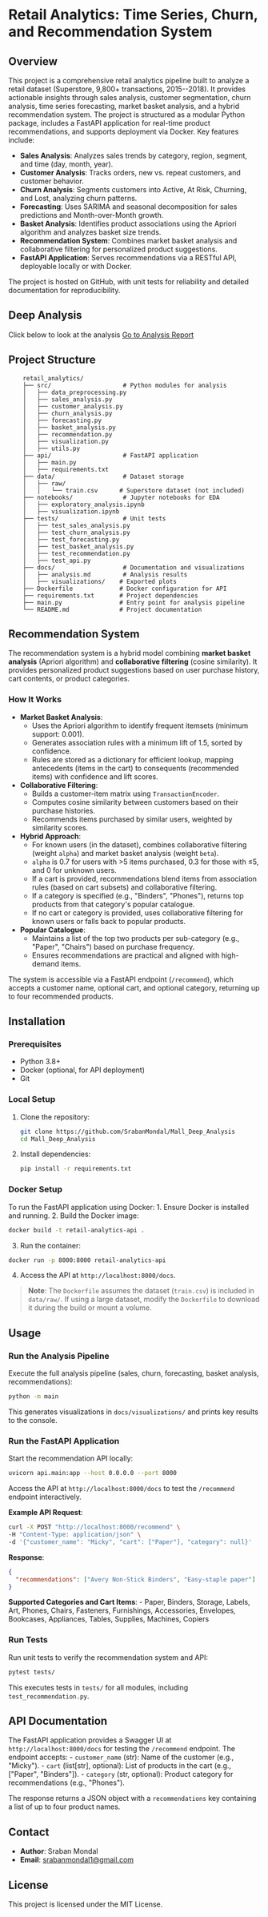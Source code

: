 # Retail Analytics: Time Series, Churn, and Recommendation System

## Overview

This project is a comprehensive retail analytics pipeline built to
analyze a retail dataset (Superstore, 9,800+ transactions, 2015--2018).
It provides actionable insights through sales analysis, customer
segmentation, churn analysis, time series forecasting, market basket
analysis, and a hybrid recommendation system. The project is structured
as a modular Python package, includes a FastAPI application for
real-time product recommendations, and supports deployment via Docker.
Key features include:

-   **Sales Analysis**: Analyzes sales trends by category, region,
    segment, and time (day, month, year).
-   **Customer Analysis**: Tracks orders, new vs. repeat customers, and
    customer behavior.
-   **Churn Analysis**: Segments customers into Active, At Risk,
    Churning, and Lost, analyzing churn patterns.
-   **Forecasting**: Uses SARIMA and seasonal decomposition for sales
    predictions and Month-over-Month growth.
-   **Basket Analysis**: Identifies product associations using the
    Apriori algorithm and analyzes basket size trends.
-   **Recommendation System**: Combines market basket analysis and
    collaborative filtering for personalized product suggestions.
-   **FastAPI Application**: Serves recommendations via a RESTful API,
    deployable locally or with Docker.

The project is hosted on GitHub, with unit tests for reliability and
detailed documentation for reproducibility.

## Deep Analysis
Click below to look at the analysis
[Go to Analysis Report](docs/analysis.md)

## Project Structure
```
    retail_analytics/
    ├── src/                    # Python modules for analysis
    │   ├── data_preprocessing.py
    │   ├── sales_analysis.py
    │   ├── customer_analysis.py
    │   ├── churn_analysis.py
    │   ├── forecasting.py
    │   ├── basket_analysis.py
    │   ├── recommendation.py
    │   ├── visualization.py
    │   ├── utils.py
    ├── api/                    # FastAPI application
    │   ├── main.py
    │   ├── requirements.txt
    ├── data/                   # Dataset storage
    │   ├── raw/
    │   │   └── train.csv      # Superstore dataset (not included)
    ├── notebooks/              # Jupyter notebooks for EDA
    │   ├── exploratory_analysis.ipynb
    │   ├── visualization.ipynb
    ├── tests/                  # Unit tests
    │   ├── test_sales_analysis.py
    │   ├── test_churn_analysis.py
    │   ├── test_forecasting.py
    │   ├── test_basket_analysis.py
    │   ├── test_recommendation.py
    │   ├── test_api.py
    ├── docs/                   # Documentation and visualizations
    │   ├── analysis.md         # Analysis results
    │   ├── visualizations/    # Exported plots
    ├── Dockerfile             # Docker configuration for API
    ├── requirements.txt       # Project dependencies
    ├── main.py                # Entry point for analysis pipeline
    └── README.md              # Project documentation
```
## Recommendation System

The recommendation system is a hybrid model combining **market basket
analysis** (Apriori algorithm) and **collaborative filtering** (cosine
similarity). It provides personalized product suggestions based on user
purchase history, cart contents, or product categories.

### How It Works

-   **Market Basket Analysis**:
    -   Uses the Apriori algorithm to identify frequent itemsets
        (minimum support: 0.001).
    -   Generates association rules with a minimum lift of 1.5, sorted
        by confidence.
    -   Rules are stored as a dictionary for efficient lookup, mapping
        antecedents (items in the cart) to consequents (recommended
        items) with confidence and lift scores.
-   **Collaborative Filtering**:
    -   Builds a customer-item matrix using `TransactionEncoder`.
    -   Computes cosine similarity between customers based on their
        purchase histories.
    -   Recommends items purchased by similar users, weighted by
        similarity scores.
-   **Hybrid Approach**:
    -   For known users (in the dataset), combines collaborative
        filtering (weight `alpha`) and market basket analysis (weight
        `beta`).
    -   `alpha` is 0.7 for users with \>5 items purchased, 0.3 for those
        with ≤5, and 0 for unknown users.
    -   If a cart is provided, recommendations blend items from
        association rules (based on cart subsets) and collaborative
        filtering.
    -   If a category is specified (e.g., "Binders", "Phones"), returns
        top products from that category's popular catalogue.
    -   If no cart or category is provided, uses collaborative filtering
        for known users or falls back to popular products.
-   **Popular Catalogue**:
    -   Maintains a list of the top two products per sub-category (e.g.,
        "Paper", "Chairs") based on purchase frequency.
    -   Ensures recommendations are practical and aligned with
        high-demand items.

The system is accessible via a FastAPI endpoint (`/recommend`), which
accepts a customer name, optional cart, and optional category, returning
up to four recommended products.

## Installation

### Prerequisites

-   Python 3.8+
-   Docker (optional, for API deployment)
-   Git

### Local Setup

1.  Clone the repository:

    ``` bash
    git clone https://github.com/SrabanMondal/Mall_Deep_Analysis
    cd Mall_Deep_Analysis
    ```

2.  Install dependencies:

    ``` bash
    pip install -r requirements.txt
    ```

### Docker Setup

To run the FastAPI application using Docker: 1. Ensure Docker is
installed and running. 2. Build the Docker image:
```bash    
docker build -t retail-analytics-api .
``` 
3. Run the container:
```bash    
docker run -p 8000:8000 retail-analytics-api
```
4. Access the API at `http://localhost:8000/docs`.

> **Note**: The `Dockerfile` assumes the dataset (`train.csv`) is
> included in `data/raw/`. If using a large dataset, modify the
> `Dockerfile` to download it during the build or mount a volume.

## Usage

### Run the Analysis Pipeline

Execute the full analysis pipeline (sales, churn, forecasting, basket
analysis, recommendations):

``` bash
python -m main
```

This generates visualizations in `docs/visualizations/` and prints key
results to the console.

### Run the FastAPI Application

Start the recommendation API locally:

``` bash
uvicorn api.main:app --host 0.0.0.0 --port 8000
```

Access the API at `http://localhost:8000/docs` to test the `/recommend`
endpoint interactively.

**Example API Request**:

``` bash
curl -X POST "http://localhost:8000/recommend" \
-H "Content-Type: application/json" \
-d '{"customer_name": "Micky", "cart": ["Paper"], "category": null}'
```

**Response**:

``` json
{
  "recommendations": ["Avery Non-Stick Binders", "Easy-staple paper"]
}
```

**Supported Categories and Cart Items**: - Paper, Binders, Storage, Labels, Art,
Phones, Chairs, Fasteners, Furnishings, Accessories, Envelopes,
Bookcases, Appliances, Tables, Supplies, Machines, Copiers

### Run Tests

Run unit tests to verify the recommendation system and API:

``` bash
pytest tests/
```

This executes tests in `tests/` for all modules, including
`test_recommendation.py`.

## API Documentation

The FastAPI application provides a Swagger UI at
`http://localhost:8000/docs` for testing the `/recommend` endpoint.
The endpoint accepts: - `customer_name` (str): Name of the customer (e.g.,
"Micky"). - `cart` (list\[str\], optional): List of products in the cart
(e.g., \["Paper", "Binders"\]). - `category` (str, optional): Product
category for recommendations (e.g., "Phones").

The response returns a JSON object with a `recommendations` key
containing a list of up to four product names.

## Contact

-   **Author**: Sraban Mondal
-   **Email**: srabanmondal1@gmail.com

## License

This project is licensed under the MIT License.
